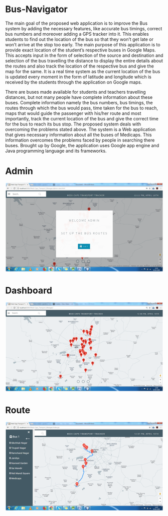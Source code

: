 # Bus-Navigator

The main goal of the proposed web application is to improve the Bus system by adding the
necessary features, like accurate bus timings, correct bus numbers and moreover adding a GPS
tracker into it. This enables students to find out the location of the bus so that they won’t get late
or won’t arrive at the stop too early. The main purpose of this application is to provide exact
location of the student’s respective buses in Google Maps. This accepts input in the form of
selection of the source and destination and selection of the bus travelling the distance to display
the entire details about the routes and also track the location of the respective bus and give the
map for the same. It is a real time system as the current location of the bus is updated every
moment in the form of latitude and longitude which is received by the students through the
application on Google maps.

There are buses made available for students and teachers travelling distances, but not many
people have complete information about these buses. Complete information namely the bus
numbers, bus timings, the routes through which the bus would pass, time taken for the bus to
reach, maps that would guide the passenger with his/her route and most importantly, track the
current location of the bus and give the correct time for the bus to reach its bus stop. The
proposed system deals with overcoming the problems stated above. The system is a Web
application that gives necessary information about all the buses of Medicaps. This information
overcomes the problems faced by people in searching there buses. Brought up by Google, the
application uses Google app engine and Java programming language and its frameworks.

# Admin
![known](https://github.com/priyanshugandhi/Bus-Navigator/blob/master/uploads/admin-view.png)


# Dashboard
![known](https://github.com/priyanshugandhi/Bus-Navigator/blob/master/uploads/dashboard.png)


# Route
![known](https://github.com/priyanshugandhi/Bus-Navigator/blob/master/uploads/route.png)

